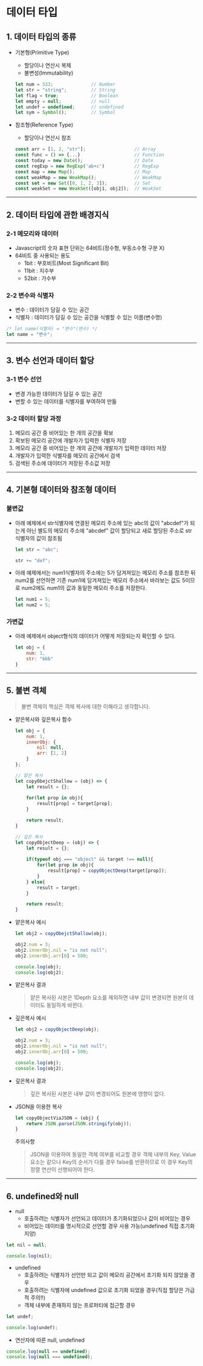 # 데이터 타입
## 1. 데이터 타입의 종류
- 기본형(Primitive Type)
    - 할당이나 연산시 복제
    - 불변성(Immutability)

    ```javascript
    let num = 533;              // Number
    let str = "string";         // String
    let flag = true;            // Boolean
    let empty = null;           // null
    let undef = undefined;      // undefined
    let sym = Symbol();         // Symbol
    ```

- 참조형(Reference Type)
    - 할당이나 연산시 참조

    ```javascript
    const arr = [1, 2, "str"];                  // Array
    const func = () => {...}                    // Function
    const today = new Date();                   // Date
    const regExp = new RegExp('ab+c')           // RegExp
    const map = new Map();                      // Map
    const weakMap = new WeakMap();              // WeakMap
    const set = new Set([0, 1, 2, 3]);          // Set
    const weakSet = new WeakSet([obj1, obj2]);  // WeakSet
    ```

---
## 2. 데이터 타입에 관한 배경지식
### 2-1 메모리와 데이터
- Javascript의 숫자 표현 단위는 64비트(정수형, 부동소수형 구분 X)
- 64비트 중 사용되는 용도
    - 1bit : 부호비트(Most Significant Bit)
    - 11bit : 지수부
    - 52bit : 가수부

### 2-2 변수와 식별자
- 변수 : 데이터가 담길 수 있는 공간
- 식별자 : 데이터가 담길 수 있는 공간을 식별할 수 있는 이름(변수명)

```javascript
/* let name(식별자) = "변수"(변수) */
let name = "변수";
```

---
## 3. 변수 선언과 데이터 할당
### 3-1 변수 선언
- 변경 가능한 데이터가 담길 수 있는 공간
- 변할 수 있는 데이터를 식별자를 부여하여 만듦

### 3-2 데이터 할당 과정
1. 메모리 공간 중 비어있는 한 개의 공간을 확보
2. 확보된 메모리 공간에 개발자가 입력한 식별자 저장
3. 메모리 공간 중 비어있는 한 개의 공간에 개발자가 입력한 데이터 저장
4. 개발자가 입력한 식별자를 메모리 공간에서 검색
5. 검색된 주소에 데이터가 저장된 주소값 저장

---
## 4. 기본형 데이터와 참조형 데이터
### 불변값
- 아래 예제에서 str식별자에 연결된 메모리 주소에 있는 abc의 값이 "abcdef"가 되는게 아닌 별도의 메모리 주소에 "abcdef" 값이 할당되고 새로 할당된 주소로 str식별자의 값이 참조됨  
    ```javascript
    let str = "abc";

    str += "def";
    ```

- 아래 예제에서는 num1식별자의 주소에는 5가 담겨져있는 메모리 주소를 참조한 뒤 num2를 선언하면 기존 num1에 담겨져있는 메모리 주소에서 바라보는 값도 5이므로 num2에도 num1의 값과 동일한 메모리 주소를 저장한다.
    ```javascript
    let num1 = 5;
    let num2 = 5;
    ```
### 가변값
- 아래 예제에서 object형식의 데이터가 어떻게 저장되는지 확인할 수 있다.
    ```javascript
    let obj = {
        num: 1,
        str: "bbb"
    }
    ```
---
## 5. 불변 격체
> 불변 객체의 핵심은 객체 복사에 대한 이해라고 생각합니다.

- 얕은복사와 깊은복사 함수
    ```javascript
    let obj = {
        num: 1,
        innerObj: {
            nil: null,
            arr: [1, 2]
        }
    };

    // 얕은 복사
    let copyObejctShallow = (obj) => {
        let result = {};
        
        for(let prop in obj){
            result[prop] = target[prop];
        }

        return result;
    }

    // 깊은 복사
    let copyObjectDeep = (obj) => {
        let result = {};
        
        if(typeof obj === "object" && target !== null){
            for(let prop in obj){
                result[prop] = copyObjectDeep(target[prop]);
            }
        } else{
            result = target;
        }

        return result;
    }
    ```

- 얕은복사 예시
    ```javascript
    let obj2 = copyObejctShallow(obj);

    obj2.num = 3;
    obj2.innerObj.nil = "is not null";
    obj2.innerObj.arr[0] = 500;

    console.log(obj);
    console.log(obj2);
    ```

- 얕은복사 결과

    > 얕은 복사된 사본은 1Depth 요소를 제외하면 내부 값이 변경되면 원본의 데이터도 동일하게 바뀐다.

- 깊은복사 예시
    ```javascript
    let obj2 = copyObjectDeep(obj);

    obj2.num = 3;
    obj2.innerObj.nil = "is not null";
    obj2.innerObj.arr[0] = 500;

    console.log(obj);
    console.log(obj2);
    ```

- 깊은복사 결과

    > 깊은 복사된 사본은 내부 값이 변경되어도 원본에 영향이 없다.

- JSON을 이용한 복사
    ```javascript
    let copyObjectViaJSON = (obj) {
        return JSON.parse(JSON.stringify(obj));
    }
    ```
    주의사항
    > JSON을 이용하여 동일한 객체 여부를 비교할 경우 객체 내부의 Key, Value요소는 같으나 Key의 순서가 다를 경우 false를 반환하므로 이 경우 Key의 정렬 연산이 선행되어야 한다.

---
## 6. undefined와 null
- null
    - 호출하려는 식별자가 선언되고 데이터가 초기화되었으나 값이 비어있는 경우
    - 비어있는 데이터를 명시적으로 선언할 경우 사용 가능(undefined 직접 초기화 지양)
```javascript
let nil = null;

console.log(nil);
```
- undefined
    - 호출하려는 식별자가 선언만 되고 값이 메모리 공간에서 초기화 되지 않았을 경우
    - 호출하려는 식별자에 undefined 값으로 초기화 되었을 경우(직접 할당은 가급적 주의!!)
    - 객체 내부에 존재하지 않는 프로퍼티에 접근할 경우
```javascript
let undef;

console.log(undef);
```
- 연산자에 따른 null, undefined
```javascript
console.log(null == undefined);
console.log(null === undefined);